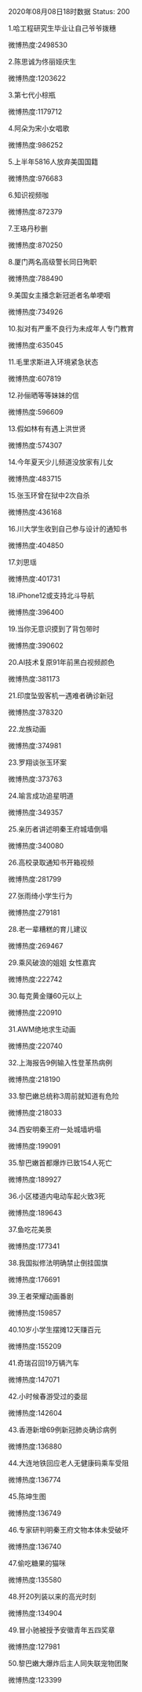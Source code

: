 2020年08月08日18时数据
Status: 200

1.哈工程研究生毕业让自己爷爷拨穗

微博热度:2498530

2.陈思诚为佟丽娅庆生

微博热度:1203622

3.第七代小棕瓶

微博热度:1179712

4.阿朵为宋小女唱歌

微博热度:986252

5.上半年5816人放弃美国国籍

微博热度:976683

6.知识视频咖

微博热度:872379

7.王珞丹秒删

微博热度:870250

8.厦门两名高级警长同日殉职

微博热度:788490

9.美国女主播念新冠逝者名单哽咽

微博热度:734926

10.拟对有严重不良行为未成年人专门教育

微博热度:635045

11.毛里求斯进入环境紧急状态

微博热度:607819

12.孙俪晒等等妹妹的信

微博热度:596609

13.假如林有有遇上洪世贤

微博热度:574307

14.今年夏天少儿频道没放家有儿女

微博热度:483715

15.张玉环曾在狱中2次自杀

微博热度:436168

16.川大学生收到自己参与设计的通知书

微博热度:404850

17.刘思瑶

微博热度:401731

18.iPhone12或支持北斗导航

微博热度:396400

19.当你无意识摸到了背包带时

微博热度:390602

20.AI技术复原91年前黑白视频颜色

微博热度:381173

21.印度坠毁客机一遇难者确诊新冠

微博热度:378320

22.龙族动画

微博热度:374981

23.罗翔谈张玉环案

微博热度:373763

24.喻言成功追星明道

微博热度:349357

25.亲历者讲述明秦王府城墙倒塌

微博热度:340080

26.高校录取通知书开箱视频

微博热度:281799

27.张雨绮小学生行为

微博热度:279181

28.老一辈糟糕的育儿建议

微博热度:269467

29.乘风破浪的姐姐 女性嘉宾

微博热度:222742

30.每克黄金赚60元以上

微博热度:220910

31.AWM绝地求生动画

微博热度:220740

32.上海报告9例输入性登革热病例

微博热度:218190

33.黎巴嫩总统称3周前就知道有危险

微博热度:218033

34.西安明秦王府一处城墙坍塌

微博热度:199091

35.黎巴嫩首都爆炸已致154人死亡

微博热度:189927

36.小区楼道内电动车起火致3死

微博热度:189643

37.鱼吃花美景

微博热度:177341

38.我国拟修法明确禁止倒挂国旗

微博热度:176691

39.王者荣耀动画番剧

微博热度:159857

40.10岁小学生摆摊12天赚百元

微博热度:155209

41.奇瑞召回19万辆汽车

微博热度:147071

42.小时候春游受过的委屈

微博热度:142604

43.香港新增69例新冠肺炎确诊病例

微博热度:136880

44.大连地铁回应老人无健康码乘车受阻

微博热度:136774

45.陈坤生图

微博热度:136749

46.专家研判明秦王府文物本体未受破坏

微博热度:136740

47.偷吃糖果的猫咪

微博热度:135580

48.歼20列装以来的高光时刻

微博热度:134904

49.冒小驰被授予安徽青年五四奖章

微博热度:127981

50.黎巴嫩大爆炸后主人同失联宠物团聚

微博热度:123399

